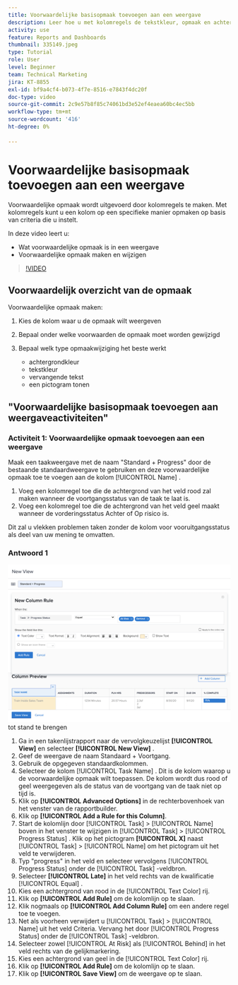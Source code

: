 ```yaml
---
title: Voorwaardelijke basisopmaak toevoegen aan een weergave
description: Leer hoe u met kolomregels de tekstkleur, opmaak en achtergrondkleuren in een rapport of weergave kunt wijzigen op basis van criteria die u instelt.
activity: use
feature: Reports and Dashboards
thumbnail: 335149.jpeg
type: Tutorial
role: User
level: Beginner
team: Technical Marketing
jira: KT-8855
exl-id: bf9a4cf4-b073-4f7e-8516-e7843f4dc20f
doc-type: video
source-git-commit: 2c9e57b8f85c74061bd3e52ef4eaea60bc4ec5bb
workflow-type: tm+mt
source-wordcount: '416'
ht-degree: 0%

---
```


# Voorwaardelijke basisopmaak toevoegen aan een weergave

Voorwaardelijke opmaak wordt uitgevoerd door kolomregels te maken. Met kolomregels kunt u een kolom op een specifieke manier opmaken op basis van criteria die u instelt.

In deze video leert u:

* Wat voorwaardelijke opmaak is in een weergave
* Voorwaardelijke opmaak maken en wijzigen

>[!VIDEO](https://video.tv.adobe.com/v/335149/?quality=12&learn=on)


## Voorwaardelijk overzicht van de opmaak

Voorwaardelijke opmaak maken:

1. Kies de kolom waar u de opmaak wilt weergeven
1. Bepaal onder welke voorwaarden de opmaak moet worden gewijzigd
1. Bepaal welk type opmaakwijziging het beste werkt

   * achtergrondkleur
   * tekstkleur
   * vervangende tekst
   * een pictogram tonen

## &quot;Voorwaardelijke basisopmaak toevoegen aan weergaveactiviteiten&quot;

### Activiteit 1: Voorwaardelijke opmaak toevoegen aan een weergave

Maak een taakweergave met de naam &quot;Standard + Progress&quot; door de bestaande standaardweergave te gebruiken en deze voorwaardelijke opmaak toe te voegen aan de kolom [!UICONTROL Name] .

1. Voeg een kolomregel toe die de achtergrond van het veld rood zal maken wanneer de voortgangsstatus van de taak te laat is.
1. Voeg een kolomregel toe die de achtergrond van het veld geel maakt wanneer de vorderingsstatus Achter of Op risico is.

Dit zal u vlekken problemen taken zonder de kolom voor vooruitgangsstatus als deel van uw mening te omvatten.

### Antwoord 1

![ een beeld van het scherm om een nieuwe kolomregel ](assets/conditional-formatting-exercise.png) tot stand te brengen

1. Ga in een takenlijstrapport naar de vervolgkeuzelijst **[!UICONTROL View]** en selecteer **[!UICONTROL New View]** .
1. Geef de weergave de naam Standaard + Voortgang.
1. Gebruik de opgegeven standaardkolommen.
1. Selecteer de kolom [!UICONTROL Task Name] . Dit is de kolom waarop u de voorwaardelijke opmaak wilt toepassen. De kolom wordt dus rood of geel weergegeven als de status van de voortgang van de taak niet op tijd is.
1. Klik op **[!UICONTROL Advanced Options]** in de rechterbovenhoek van het venster van de rapportbuilder.
1. Klik op **[!UICONTROL Add a Rule for this Column]**.
1. Start de kolomlijn door [!UICONTROL Task] > [!UICONTROL Name] boven in het venster te wijzigen in [!UICONTROL Task] > [!UICONTROL Progress Status] . Klik op het pictogram **[!UICONTROL X]** naast [!UICONTROL Task] > [!UICONTROL Name] om het pictogram uit het veld te verwijderen.
1. Typ &quot;progress&quot; in het veld en selecteer vervolgens [!UICONTROL Progress Status] onder de [!UICONTROL Task] -veldbron.
1. Selecteer **[!UICONTROL Late]** in het veld rechts van de kwalificatie [!UICONTROL Equal] .
1. Kies een achtergrond van rood in de [!UICONTROL Text Color] rij.
1. Klik op **[!UICONTROL Add Rule]** om de kolomlijn op te slaan.
1. Klik nogmaals op **[!UICONTROL Add Column Rule]** om een andere regel toe te voegen.
1. Net als voorheen verwijdert u [!UICONTROL Task] > [!UICONTROL Name] uit het veld Criteria. Vervang het door [!UICONTROL Progress Status] onder de [!UICONTROL Task] -veldbron.
1. Selecteer zowel [!UICONTROL At Risk] als [!UICONTROL Behind] in het veld rechts van de gelijkmarkering.
1. Kies een achtergrond van geel in de [!UICONTROL Text Color] rij.
1. Klik op **[!UICONTROL Add Rule]** om de kolomlijn op te slaan.
1. Klik op **[!UICONTROL Save View]** om de weergave op te slaan.
